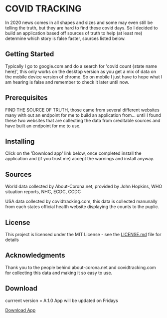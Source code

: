 # COVID TRACKING

In 2020 news comes in all shapes and sizes and some may even still be telling the truth, but they are hard to find these covid days. So I decided to build an application based off sources of truth to help (at least me) determine which story is false faster, sources listed below.

## Getting Started

Typically I go to google.com and do a search for 'covid count {state name here}', this only works on the desktop version as you get a mix of data on the mobile device version of chrome. So on mobile I just have to hope what I am hearing is false and remember to check it later until now.

## Prerequisites

FIND THE SOURCE OF TRUTH, those came from several different websites many with out an endpoint for me to build an application from... until I found these two websites that are collecting the data from creditable sources and have built an endpoint for me to use.

## Installing

Click on the 'Download app' link below, once completed install the application and (if you trust me) accept the warnings and install anyway.

## Sources

World data collected by About-Corona.net, provided by John Hopkins, WHO situation reports, NHC, ECDC, CCDC

USA data collected by covidtracking.com, this data is collected manunally from each states official health website displaying the counts to the puplic.


## License

This project is licensed under the MIT License - see the [LICENSE.md](LICENSE.md) file for details

## Acknowledgments

Thank you to the people behind about-corona.net and covidtracking.com for collecting this data and making it so easy to use.

## Download
currrent version = A.1.0
App will be updated on Fridays

<a href="https://github.com/Jeremyscell82/Covid_Tracker/raw/master/app/release/app-release.apk">Download App</a>



